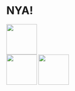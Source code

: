 # NYA!

<a href="https://www.guilded.gg/r/zzWErmYwGl?i=4PRqV9lm"><img src="https://avatars.githubusercontent.com/u/39399893?s=200&v=4" width="80"></a>
<br>
<a href="https://discord.gg/v68Z2SYq"><img src="https://pnggrid.com/wp-content/uploads/2021/05/Discord-Logo-Square-1024x1024.png" width="80"></a>
<a href="https://rvlt.gg/Kta5NAEs"><img src="https://developers.revolt.chat/img/logo.png" width="80"></a>

